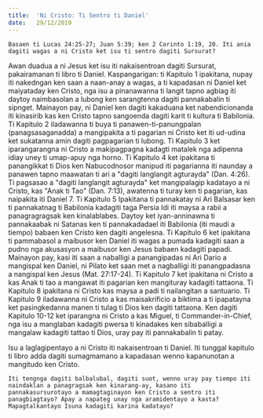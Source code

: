 ```yaml
---
title:  'Ni Cristo: Ti Sentro ti Daniel'
date:   29/12/2019
---
```


`Basaen ti Lucas 24:25-27; Juan 5:39; ken 2 Corinto 1:19, 20. Iti ania dagiti wagas a ni Cristo ket isu ti sentro dagiti Sursurat?`

Awan duadua a ni Jesus ket isu iti nakaisentroan dagiti Sursurat, pakairamanan ti libro ti Daniel. Kaspangarigan: ti Kapitulo 1 ipakitana, nupay iti nakedngan ken saan a naan-anay a wagas, a ti kapadasan ni Daniel ket maiyataday ken Cristo, nga isu a pinanawanna ti langit tapno agbiag iti daytoy naimbasolan a lubong ken sarangtenna dagiti pannakabalin ti sipnget. Mainayon pay, ni Daniel ken dagiti kakaduana ket nabendicionanda iti kinasirib kas ken Cristo tapno sangoenda dagiti karit ti kultura ti Babilonia. Ti Kapitulo 2 iladawanna ti buya ti panawen-ti-panungpalan (panagsasaganadda) a mangipakita a ti pagarian ni Cristo ket iti ud-udina ket sukatanna amin dagiti pagpagarian ti lubong. Ti Kapitulo 3 ket iparangarangna ni Cristo a makipagpagna kadagti matalek nga adipenna idiay uney ti umap-apuy nga horno. Ti Kapitulo 4 ket ipakitana ti panangikkat ti Dios ken Nabucodnosor manipud iti pagarianna iti naunday a panawen tapno maawatan ti ari a "dagiti langlangit agturayda" (Dan. 4:26). Ti pagsasao a "dagiti langlangit agturayda" ket mangipalagip kadatayo a ni Cristo, kas "Anak ti Tao" (Dan. 7:13), awatenna ti turay ken ti pagarian, kas naipakita iti Daniel 7. Ti Kapitulo 5 Ipakitana ti pannakatay ni Ari Balsasar ken ti pannakatnag ti Babilonia kadagiti taga Persia Idi iti maysa a rabii a panagragragsak ken kinalablabes. Daytoy ket iyan-anninawna ti pannakaabak ni Satanas ken ti pannakadadael iti Babilonia (iti maudi a tiempo) babaen ken Cristo ken dagiti angelesna. Ti Kapitulo 6 ket ipakitana ti pammabasol a maibusor ken Daniel iti wagas a pumada kadagiti saan a pudno nga akusasyon a maibusor ken Jesus babaen kadagiti papadi. Mainayon pay, kasi iti saan a naballigi a panangipadas ni Ari Dario a mangispal ken Daniel, ni Pilato ket saan met a nagballigi iti panangpadasna a nangispal ken Jesus (Mat. 27:17-24). Ti Kapitulo 7 ket ipakitana ni Cristo a kas Anak ti tao a mangawat iti pagarian ken mangituray kadagiti tattaona. Ti Kapitulo 8 ipakitana ni Cristo kas maysa a padi ti nailangitan a santuario. Ti Kapitulo 9 iladawanna ni Cristo a kas maisakrificio a biktima a ti ipapatayna ket pasingkedanna manen ti tulag ti Dios ken dagiti tattaona. Ken dagiti Kapitulo 10-12 ket iparangna ni Cristo a kas Miguel, ti Commander-in-Chief, nga isu a manglaban kadagiti pwersa ti kinadakes ken sibaballigi a mangalaw kadagiti tattao ti Dios, uray pay iti pannakabalin ti patay.

Isu a laglagipentayo a ni Cristo iti nakaisentroan ti Daniel. Iti tunggal kapitulo ti libro adda dagiti sumagmamano a kapadasan wenno kapanunotan a mangitudo ken Cristo.

`Iti tengnga dagiti balbalubal, dagiti suot, wenno uray pay tiempo iti naindaklan a panagragsak ken kinarang-ay, kasano iti pannakasursurotayo a mamagtaginayon ken Cristo a sentro iti panagbiagtayo? Apay a napateg unay nga aramidentayo a kasta? Mapagtalkantayo Isuna kadagiti karina kadatayo?`